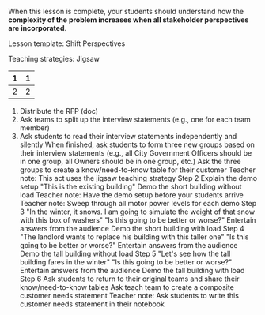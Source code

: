 When this lesson is complete, your students should understand how the **complexity of the problem increases when all stakeholder perspectives are incorporated**.

Lesson template: Shift Perspectives

Teaching strategies: Jigsaw

1 | 1
--- | ---
2 | 2

1. Distribute the RFP (doc)
2. Ask teams to split up the interview statements (e.g., one for each team member)
3. Ask students to read their interview statements independently and silently
When finished, ask students to form three new groups based on their interview statements (e.g., all City Government Officers should be in one group, all Owners should be in one group, etc.)
Ask the three groups to create a know/need-to-know table for their customer
Teacher note: This act uses the jigsaw teaching strategy
Step 2
Explain the demo setup
"This is the existing building"
Demo the short building without load
Teacher note: Have the demo setup before your students arrive
Teacher note: Sweep through all motor power levels for each demo
Step 3
"In the winter, it snows.  I am going to simulate the weight of that snow with this box of washers"
"Is this going to be better or worse?"
Entertain answers from the audience
Demo the short building with load
Step 4
"The landlord wants to replace his building with this taller one"
"Is this going to be better or worse?"
Entertain answers from the audience
Demo the tall building without load
Step 5
"Let's see how the tall building fares in the winter"
"Is this going to be better or worse?"
Entertain answers from the audience
Demo the tall building with load
Step 6
Ask students to return to their original teams and share their know/need-to-know tables
Ask teach team to create a composite customer needs statement
Teacher note: Ask students to write this customer needs statement in their notebook
